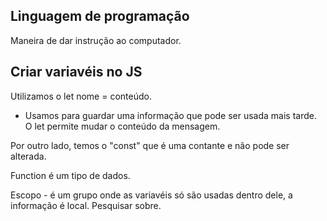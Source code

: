 ## Linguagem de programação

Maneira de dar instrução ao computador.

## Criar variavéis no JS
Utilizamos o let nome = conteúdo.
  - Usamos para guardar uma informação que pode ser usada mais tarde. O let permite mudar o conteúdo da mensagem.

  Por outro lado, temos o "const" que é uma contante e não pode ser alterada.

  Function é um tipo de dados.

  Escopo - é um grupo onde as variavéis só são usadas dentro dele, a informação é local. Pesquisar sobre.
